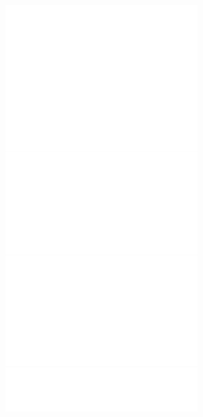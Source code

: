 ![Metrics](https://github.com/RMrobb1e/RMrobb1e/blob/main/github-metrics.svg)
![Metrics](https://github.com/RMrobb1e/RMrobb1e/blob/main/metrics.plugin.achievements.svg) ![Metrics](https://github.com/RMrobb1e/RMrobb1e/blob/main/metrics.plugin.habits.charts.svg)
![Metrics](https://github.com/RMrobb1e/RMrobb1e/blob/main/metrics.plugin.reactions.svg)



<!---
RMrobb1e/RMrobb1e is a ✨ special ✨ repository because its `README.md` (this file) appears on your GitHub profile.
You can click the Preview link to take a look at your changes.
--->
